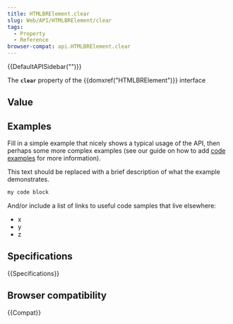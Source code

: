 ```yaml
---
title: HTMLBRElement.clear
slug: Web/API/HTMLBRElement/clear
tags:
  - Property
  - Reference
browser-compat: api.HTMLBRElement.clear
---
```

{{DefaultAPISidebar("")}}

The **`clear`** property of the {{domxref("HTMLBRElement")}} interface 

## Value



## Examples

Fill in a simple example that nicely shows a typical usage of the API, then perhaps some more complex examples (see our guide on how to add [code examples](/en-US/docs/MDN/Contribute/Structures/Code_examples) for more information).

This text should be replaced with a brief description of what the example demonstrates.

```js
my code block
```

And/or include a list of links to useful code samples that live elsewhere:

*   x
*   y
*   z

## Specifications

{{Specifications}}

## Browser compatibility

{{Compat}}


